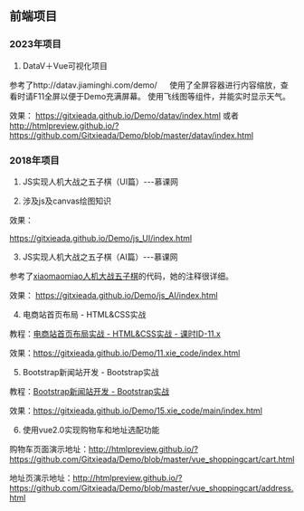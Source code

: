 ## 前端项目

### 2023年项目
1. DataV＋Vue可视化项目

参考了http://datav.jiaminghi.com/demo/
　
使用了全屏容器进行内容缩放，查看时请F11全屏以便于Demo充满屏幕。
使用飞线图等组件，并能实时显示天气。

效果： 
https://gitxieada.github.io/Demo/datav/index.html 或者
http://htmlpreview.github.io/?https://github.com/Gitxieada/Demo/blob/master/datav/index.html

### 2018年项目
1. JS实现人机大战之五子棋（UI篇）---慕课网  

2. 涉及js及canvas绘图知识 

  效果： 

  https://gitxieada.github.io/Demo/js_UI/index.html

3. JS实现人机大战之五子棋（AI篇）---慕课网 

  参考了[xiaomaomiao人机大战五子棋](https://github.com/xiaomaomiao/xiaomaomiao.github.io)的代码，她的注释很详细。  

  效果： 
  https://gitxieada.github.io/Demo/js_AI/index.html

4. 电商站首页布局 - HTML&CSS实战 

  教程：[电商站首页布局实战 - HTML&CSS实战 - 课时ID-11.x](https://www.bilibili.com/video/av8710320/)  

  效果：https://gitxieada.github.io/Demo/11.xie_code/index.html 

5. Bootstrap新闻站开发 - Bootstrap实战  

  教程：[Bootstrap新闻站开发 - Bootstrap实战](https://www.bilibili.com/video/av10373326/)  

  效果：https://gitxieada.github.io/Demo/15.xie_code/main/index.html 

6. 使用vue2.0实现购物车和地址选配功能  

  购物车页面演示地址：http://htmlpreview.github.io/?https://github.com/Gitxieada/Demo/blob/master/vue_shoppingcart/cart.html

  地址页演示地址：http://htmlpreview.github.io/?https://github.com/Gitxieada/Demo/blob/master/vue_shoppingcart/address.html
